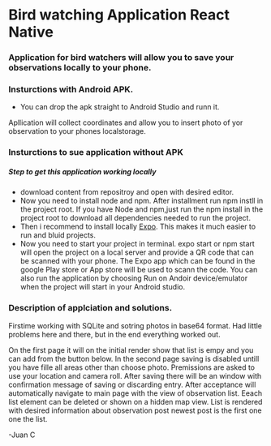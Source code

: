 # Bird watching Application React Native


### Application for bird watchers will allow you to save your observations locally to your phone.
### Insturctions with Android APK.
- You can drop the apk straight to Android Studio and runn it. 

Apllication will collect coordinates and allow you to insert photo of yor observation to your phones localstorage.

### Insturctions to sue application without APK

##### Step to get this application working locally

- download content from repositroy and open with desired editor.
- Now you need to install node and npm. After installment run npm instll in the project root. If you have Node and npm,just run the npm install in the project root to download all dependencies needed to run the project.
- Then i recommend to install locally [Expo](https://expo.io/learn). This makes it much easier to run and bluid projects. 
- Now you need to start your project in terminal. expo start or npm start will open the project on a local server and provide a QR code that can be scanned with your phone. The Expo app which can be found in the google Play store or App store will be used to scann the code. You can also run the application by choosing Run on Andoir device/emulator when the project will start in your Android studio.  


### Description of applciation and solutions.

Firstime working with SQLite and sotring photos in base64 format. 
Had little problems here and there, but in the end everything worked out. 

On the first page it will on the initial render show that list is empy and you can add from the button below. 
In the second page saving is disabled untill you have fille all areas other than choose photo. Premissions are asked to use your location and camera roll. After saving there will be an window with confirmation message of saving or discarding entry. After acceptance will automatically navigate to main page with the view of observation list. Eeach list element can be deleted or shown on a hidden map view. List is rendered with desired information about observation post newest post is the first one one the list. 


-Juan C





